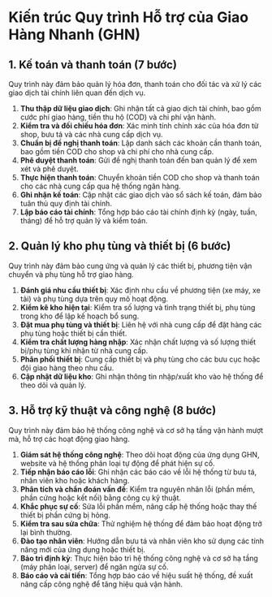 # Kiến trúc Quy trình Hỗ trợ của Giao Hàng Nhanh (GHN)

## 1. Kế toán và thanh toán (7 bước)
Quy trình này đảm bảo quản lý hóa đơn, thanh toán cho đối tác và xử lý các giao dịch tài chính liên quan đến dịch vụ.

1. **Thu thập dữ liệu giao dịch**: Ghi nhận tất cả giao dịch tài chính, bao gồm cước phí giao hàng, tiền thu hộ (COD) và chi phí vận hành.
2. **Kiểm tra và đối chiếu hóa đơn**: Xác minh tính chính xác của hóa đơn từ shop, bưu tá và các nhà cung cấp dịch vụ.
3. **Chuẩn bị đề nghị thanh toán**: Lập danh sách các khoản cần thanh toán, bao gồm tiền COD cho shop và chi phí cho nhà cung cấp.
4. **Phê duyệt thanh toán**: Gửi đề nghị thanh toán đến ban quản lý để xem xét và phê duyệt.
5. **Thực hiện thanh toán**: Chuyển khoản tiền COD cho shop và thanh toán cho các nhà cung cấp qua hệ thống ngân hàng.
6. **Ghi nhận kế toán**: Cập nhật các giao dịch vào sổ sách kế toán, đảm bảo tuân thủ quy định tài chính.
7. **Lập báo cáo tài chính**: Tổng hợp báo cáo tài chính định kỳ (ngày, tuần, tháng) để hỗ trợ quản lý và kiểm toán.

## 2. Quản lý kho phụ tùng và thiết bị (6 bước)
Quy trình này đảm bảo cung ứng và quản lý các thiết bị, phương tiện vận chuyển và phụ tùng hỗ trợ giao hàng.

1. **Đánh giá nhu cầu thiết bị**: Xác định nhu cầu về phương tiện (xe máy, xe tải) và phụ tùng dựa trên quy mô hoạt động.
2. **Kiểm kê kho hiện tại**: Kiểm tra số lượng và tình trạng thiết bị, phụ tùng trong kho để lập kế hoạch bổ sung.
3. **Đặt mua phụ tùng và thiết bị**: Liên hệ với nhà cung cấp để đặt hàng các phụ tùng hoặc thiết bị cần thiết.
4. **Kiểm tra chất lượng hàng nhập**: Xác nhận chất lượng và số lượng thiết bị/phụ tùng khi nhận từ nhà cung cấp.
5. **Phân phối thiết bị**: Cung cấp thiết bị và phụ tùng cho các bưu cục hoặc đội giao hàng theo nhu cầu.
6. **Cập nhật dữ liệu kho**: Ghi nhận thông tin nhập/xuất kho vào hệ thống để theo dõi và quản lý.

## 3. Hỗ trợ kỹ thuật và công nghệ (8 bước)
Quy trình này đảm bảo hệ thống công nghệ và cơ sở hạ tầng vận hành mượt mà, hỗ trợ các hoạt động giao hàng.

1. **Giám sát hệ thống công nghệ**: Theo dõi hoạt động của ứng dụng GHN, website và hệ thống phân loại tự động để phát hiện sự cố.
2. **Tiếp nhận báo cáo lỗi**: Ghi nhận các báo cáo về lỗi hệ thống từ bưu tá, nhân viên kho hoặc khách hàng.
3. **Phân tích và chẩn đoán vấn đề**: Kiểm tra nguyên nhân lỗi (phần mềm, phần cứng hoặc kết nối) bằng công cụ kỹ thuật.
4. **Khắc phục sự cố**: Sửa lỗi phần mềm, nâng cấp hệ thống hoặc thay thế thiết bị phần cứng bị hỏng.
5. **Kiểm tra sau sửa chữa**: Thử nghiệm hệ thống để đảm bảo hoạt động trở lại bình thường.
6. **Đào tạo nhân viên**: Hướng dẫn bưu tá và nhân viên kho sử dụng các tính năng mới của ứng dụng hoặc thiết bị.
7. **Bảo trì định kỳ**: Thực hiện bảo trì hệ thống công nghệ và cơ sở hạ tầng (máy phân loại, server) để ngăn ngừa sự cố.
8. **Báo cáo và cải tiến**: Tổng hợp báo cáo về hiệu suất hệ thống, đề xuất nâng cấp công nghệ để tăng hiệu quả vận hành.